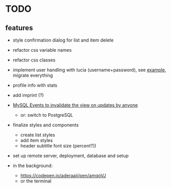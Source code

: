 # TODO

## features

- style confirmation dialog for list and item delete
- refactor css variable names
- refactor css classes
- implement user handling with lucia (username+password), see [example](https://github.com/principle105/sveltekit-lucia-prisma-oauth), migrate everything
- profile info with stats
- add imprint (?)
- [MySQL Events to invalidate the view on updates by anyone](https://github.com/rodrigogs/mysql-events)

  - or: switch to PostgreSQL

- finalize styles and components

  - create list styles
  - add item styles
  - header subtitle font size (percent?))

- set up remote server, deployment, database and setup

- in the background:
  - https://codepen.io/aderaaij/pen/amqoVJ
  - or the terminal

